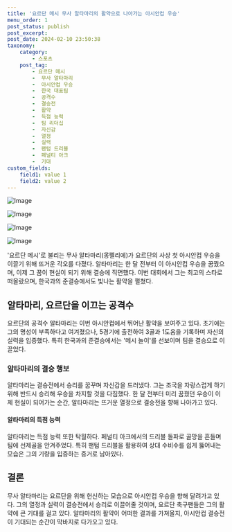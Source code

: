 ```yaml
---
title: '요르단 메시 무사 알타마리의 활약으로 나아가는 아시안컵 우승'
menu_order: 1
post_status: publish
post_excerpt: 
post_date: 2024-02-10 23:50:38
taxonomy:
    category:
        - 스포츠
    post_tag:
        - 요르단 메시
        -  무사 알타마리
        -  아시안컵 우승
        -  한국 대표팀
        -  공격수
        -  결승전
        -  활약
        -  득점 능력
        -  팀 리더십
        -  자신감
        -  열정
        -  실력
        -  팬텀 드리블
        -  페널티 아크
        -  기대
custom_fields:
    field1: value 1
    field2: value 2
---
```


![Image](https://imgnews.pstatic.net/image/216/2024/02/10/0000130578_001_20240210130701243.jpg?type=w647)

![Image](https://imgnews.pstatic.net/image/216/2024/02/10/0000130578_002_20240210130701283.jpg?type=w647)

![Image](https://imgnews.pstatic.net/image/216/2024/02/10/0000130578_003_20240210130701315.jpg?type=w647)

![Image](https://imgnews.pstatic.net/image/216/2024/02/10/0000130578_004_20240210130701341.jpg?type=w647)

'요르단 메시'로 불리는 무사 알타마리(몽펠리에)가 요르단의 사상 첫 아시안컵 우승을 이끌기 위해 뜨거운 각오를 다졌다. 알타마리는 한 달 전부터 이 아시안컵 우승을 꿈꿨으며, 이제 그 꿈이 현실이 되기 위해 결승에 직면했다. 이번 대회에서 그는 최고의 스타로 떠올랐으며, 한국과의 준결승에서도 빛나는 활약을 펼쳤다.
## 알타마리, 요르단을 이끄는 공격수
요르단의 공격수 알타마리는 이번 아시안컵에서 뛰어난 활약을 보여주고 있다. 초기에는 그의 명성이 부족하다고 여겨졌으나, 5경기에 출전하여 3골과 1도움을 기록하며 자신의 실력을 입증했다. 특히 한국과의 준결승에서는 '메시 놀이'를 선보이며 팀을 결승으로 이끌었다.
### 알타마리의 결승 행보
알타마리는 결승전에서 승리를 꿈꾸며 자신감을 드러냈다. 그는 조국을 자랑스럽게 하기 위해 반드시 승리해 우승을 차지할 것을 다짐했다. 한 달 전부터 미리 꿈꿨던 우승이 이제 현실이 되어가는 순간, 알타마리는 뜨거운 열정으로 결승전을 향해 나아가고 있다.
#### 알타마리의 득점 능력
알타마리는 득점 능력 또한 탁월하다. 페널티 아크에서의 드리블 돌파로 골망을 흔들며 팀에 선제골을 안겨주었다. 특히 팬텀 드리블을 활용하여 상대 수비수를 쉽게 뚫어내는 모습은 그의 기량을 입증하는 증거로 남아있다.
## 결론
무사 알타마리는 요르단을 위해 헌신하는 모습으로 아시안컵 우승을 향해 달려가고 있다. 그의 열정과 실력이 결승전에서 승리로 이끌어줄 것이며, 요르단 축구팬들은 그의 활약에 큰 기대를 걸고 있다. 알타마리의 활약이 어떠한 결과를 가져올지, 아시안컵 결승전이 기대되는 순간이 막바지로 다가오고 있다.

